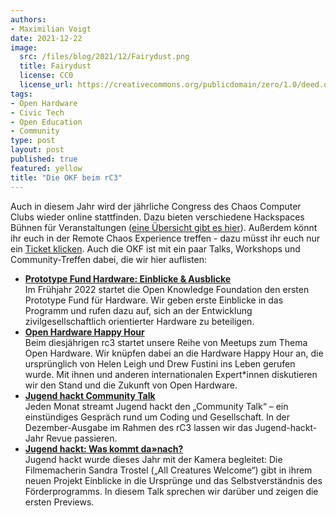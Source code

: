 ```yaml
---
authors:
- Maximilian Voigt
date: 2021-12-22
image:
  src: /files/blog/2021/12/Fairydust.png
  title: Fairydust
  license: CC0 
  license_url: https://creativecommons.org/publicdomain/zero/1.0/deed.de
tags:
- Open Hardware
- Civic Tech
- Open Education
- Community
type: post
layout: post
published: true
featured: yellow
title: "Die OKF beim rC3"
---
```


Auch in diesem Jahr wird der jährliche Congress des Chaos Computer Clubs wieder online stattfinden. Dazu bieten verschiedene Hackspaces Bühnen für Veranstaltungen ([eine Übersicht gibt es hier](https://pretalx.c3voc.de/)). Außerdem könnt ihr euch in der Remote Chaos Experience treffen - dazu müsst ihr euch nur ein [Ticket klicken](https://tickets.events.ccc.de/RC3-21/). Auch die OKF ist mit ein paar Talks, Workshops und Community-Treffen dabei, die wir hier auflisten:
* **[Prototype Fund Hardware: Einblicke & Ausblicke](https://pretalx.c3voc.de/rc3-2021-xhain/talk/VNM98B/)** \
  Im Frühjahr 2022 startet die Open Knowledge Foundation den ersten Prototype Fund für Hardware. Wir geben erste Einblicke in das Programm und rufen dazu auf, sich an der Entwicklung zivilgesellschaftlich orientierter Hardware zu beteiligen.
* **[Open Hardware Happy Hour](https://pretalx.c3voc.de/rc3-2021-xhain/talk/BFJH3R/)** \
  Beim diesjährigen rc3 startet unsere Reihe von Meetups zum Thema Open Hardware. Wir knüpfen dabei an die Hardware Happy Hour an, die ursprünglich von Helen Leigh und Drew Fustini ins Leben gerufen wurde. Mit ihnen und anderen internationalen Expert*innen diskutieren wir den Stand und die Zukunft von Open Hardware.
* **[Jugend hackt Community Talk](https://pretalx.c3voc.de/rc3-2021-xhain/talk/EWWGKQ/)** \
  Jeden Monat streamt Jugend hackt den „Community Talk“ – ein einstündiges Gespräch rund um Coding und Gesellschaft. In der Dezember-Ausgabe im Rahmen des rC3 lassen wir das Jugend-hackt-Jahr Revue passieren.
* **[Jugend hackt: Was kommt da»nach?](https://pretalx.c3voc.de/rc3-2021-xhain/talk/MTJG3M/)** \
  Jugend hackt wurde dieses Jahr mit der Kamera begleitet: Die Filmemacherin Sandra Trostel („All Creatures Welcome“) gibt in ihrem neuen Projekt Einblicke in die Ursprünge und das Selbstverständnis des Förderprogramms. In diesem Talk sprechen wir darüber und zeigen die ersten Previews.